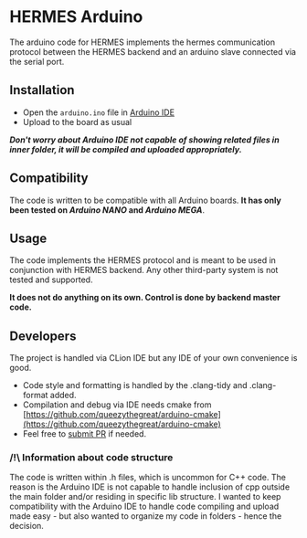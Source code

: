 # HERMES Arduino

The arduino code for HERMES implements the hermes communication protocol between the HERMES backend and an arduino
slave connected via the serial port.

## Installation

* Open the `arduino.ino` file in [Arduino IDE](https://www.arduino.cc/en/software)
* Upload to the board as usual

**_Don't worry about Arduino IDE
not capable of showing related files in inner folder, it will be compiled and uploaded appropriately._**

## Compatibility

The code is written to be compatible with all Arduino boards. **It has only been tested on _Arduino NANO_ and _Arduino
MEGA_**.

## Usage

The code implements the HERMES protocol and is meant to be used in conjunction with HERMES backend. Any other
third-party system is not tested and supported.

**It does not do anything on its own. Control is done by backend master code.**

## Developers

The project is handled via CLion IDE but any IDE of your own convenience is good.

- Code style and formatting is
  handled by the .clang-tidy and .clang-format added.
- Compilation and debug via IDE needs cmake
  from [https://github.com/queezythegreat/arduino-cmake](https://github.com/queezythegreat/arduino-cmake)
- Feel free to [submit PR](https://github.com/dclause/hermes) if needed.

### /!\ Information about code structure

The code is written within .h files, which is uncommon for C++ code. The reason is the Arduino IDE is not
capable to handle inclusion of cpp outside the main folder and/or residing in specific lib structure. I wanted to
keep compatibility with the Arduino IDE to handle code compiling and upload made easy - but also wanted to organize my
code in folders - hence the decision.
